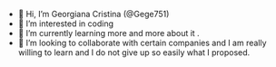 - 👋 Hi, I’m Georgiana Cristina (@Gege751)
- 👀 I’m interested in coding
- 🌱 I’m currently learning more and more about it .
- 💞️ I’m looking to collaborate with certain companies and I am really willing to learn and I do not give up so easily what I proposed.

<!---
Gege751/Gege751 is a ✨ special ✨ repository because its `README.md` (this file) appears on your GitHub profile.
You can click the Preview link to take a look at your changes.
--->
